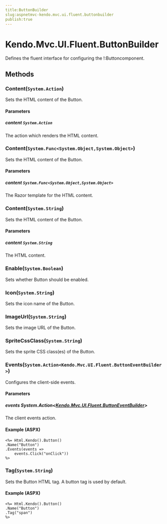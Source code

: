 ```yaml
---
title:ButtonBuilder
slug:aspnetmvc-kendo.mvc.ui.fluent.buttonbuilder
publish:true
---
```


# Kendo.Mvc.UI.Fluent.ButtonBuilder
Defines the fluent interface for configuring the !:Button<T>component.



## Methods

### Content(`System.Action`)
Sets the HTML content of the Button.


#### Parameters

##### content `System.Action`
The action which renders the HTML content.





### Content(`System.Func<System.Object,System.Object>`)
Sets the HTML content of the Button.


#### Parameters

##### content `System.Func<System.Object,System.Object>`
The Razor template for the HTML content.





### Content(`System.String`)
Sets the HTML content of the Button.


#### Parameters

##### content `System.String`
The HTML content.





### Enable(`System.Boolean`)
Sets whether Button should be enabled.





### Icon(`System.String`)
Sets the icon name of the Button.





### ImageUrl(`System.String`)
Sets the image URL of the Button.





### SpriteCssClass(`System.String`)
Sets the sprite CSS class(es) of the Button.





### Events(`System.Action<Kendo.Mvc.UI.Fluent.ButtonEventBuilder>`)
Configures the client-side events.


#### Parameters

##### events System.Action<[Kendo.Mvc.UI.Fluent.ButtonEventBuilder](/api/wrappers/aspnet-mvc/Kendo.Mvc.UI.Fluent/ButtonEventBuilder)>
The client events action.




#### Example (ASPX)
    <%= Html.Kendo().Button()
    .Name("Button")
    .Events(events =>
        events.Click("onClick"))
    %>


### Tag(`System.String`)
Sets the Button HTML tag. A button tag is used by default.




#### Example (ASPX)
    <%= Html.Kendo().Button()
    .Name("Button")
    .Tag("span")
    %>



 
